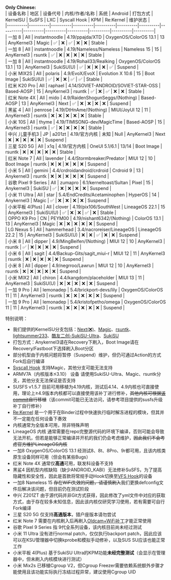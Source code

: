 **Only Chinese:**  
| 设备名称 | 地区 | 设备代号 | 内核/作者/名称 | 系统 | Android | 打包方式 | KernelSU | SuSFS | LXC | Syscall Hook | KPM | Re:Kernel | 维护状态 |  
|----------|----------|----------|----------|----------|----------|----------|----------|----------|----------|----------|----------|----------|----------|  
| 一加 8  | All | instantnoodle | 4.19/ppajda/XTD | OxygenOS/ColorOS 13.1 | 13 | AnyKernel3 | Magic | ✅ | ❌ | ✅ | ❌ | ❌ | Stable |  
| 一加 8  | All | instantnoodle | 4.19/Nameless/Nameless | Nameless 15 | 15 | AnyKernel3 | rsuntk | ✅ | ❌ | ❌ | ❌ | ❌ | Stable |  
| 一加 8  | All | instantnoodle | 4.19/Rohail33/Realking | OxygenOS/ColorOS 13.1 | 13 | AnyKernel3 | SukiSU(U) | ✅ | ❌ | ❌ | ❌ | ✅ | Suspend |  
| 小米 MIX2S  | All | polaris | 4.9/EvoX/EvoX | Evolution X 10.6 | 15 | Boot Image | SukiSU(U) | ✅ | ❌ | ❌ | ✅ | ✅ | Stable |  
| 红米 K20 Pro  | All | raphael | 4.14/SOVIET-ANDROID/SOVIET-STAR-OSS | Based-AOSP | 15 | AnyKernel3 | rsuntk | ✅ | ❌ | ✅ | ❌ | ❌ | Stable |  
| 红米 Note 4X  | All | mido | 4.9/RaidenShogunSeggs/(Nothing) | Based-AOSP | 13 | AnyKernel3 | Next | ✅ | ❌ | ❌ | ❌ | ❌ | Suspend |  
| 黑鲨 4 | All | penrose | 4.19/DtHnAme/(Nothing) | MIUI/JoyUI 12 | 11 | AnyKernel3 | rsuntk | ❌ | ❌ | ❌ | ❌ | ❌ | Stable |  
| 小米 10S | All | thyme | 4.19/TIMISONG-dev/MagicTime | Based-AOSP | 15 | AnyKernel3 | rsuntk | ✅ | ❌ | ❌ | ❌ | ❌ | Stable |  
| 中兴 儿童手机3 | JP | a201zt | 4.19/官方内核 | 未知 | Null | AnyKernel3 | Next | ❌ | ❌ | ❌ | ❌ | ❌ | Suspend |  
| 三星 S20 5G | All | x1q | 4.19/官方内核 | OneUI 5.1/6.1 | 13/14 | Boot Image | rsuntk | ❌ | ❌ | ❌ | ❌ | ❌ | Stable |  
| 红米 Note 7 | All | lavender | 4.4/Stormbreaker/Predator | MIUI 12 | 10 | Boot Image | rsuntk | ❌ | ❌ | ❌ | ❌ | ❌ | Suspend |  
| 小米 5 | All | gemini | 4.4/crdroidandroid/crdroid | Crdroid 9 | 13 | Anykernel3 | rsuntk | ❌ | ❌ | ❌ | ❌ | ❌ | Suspend |  
| 谷歌 Pixel 9 Series | All | zumapro | 6.1/kerneltoast/Sultan | Pixel | 15 | Anykernel3 | SukiSU | ✅ | ❌ | ❌ | ❌ | ❌ | Suspend |  
| 小米 11 Ultra | All | star | 5.4/EndCredits/Acetaminophen | HyperOS | 14 | Anykernel3 | Magic | ✅ | ❌ | ❌ | ❌ | ❌ | Suspend |  
| 小米平板 4(Plus) | All | clover | 4.19/pix106/SouthWest | LineageOS 22.1 | 15 | AnyKernel3 | SukiSU(U) | ✅ | ❌ | ❌ | ✅ | ❌ | Stable |  
| OPPO K9 Pro | CN | PEYM00 | 4.19/nishant6342/(Nothing) | ColorOS 13.1 | 13 | AnyKernel3 | Magic | ❌ | ❌ | ❌ | ❌ | ❌ | Suspend |  
| LG Nexus 5 | All | hammerhead | 3.4/nacroreiser/LineageOS | LineageOS 22.2 | 15 | AnyKernel3 | SukiSU(U) | ❌ | ❌ | ✅ | ❌ | ❌ | Suspend |  
| 小米 8 | All | dipper | 4.9/MingBeifen/(Nothing) | MIUI 12 | 10 | AnyKernel3 | rsuntk | ✅ | ❌ | ❌ | ❌ | ❌ | Suspend |  
| 小米 6 | All | sagit | 4.4/Backup-Gits/sagit_miui-r | MIUI 12 | 11 | AnyKernel3 | rsuntk | ❌ | ❌ | ❌ | ❌ | ❌ | Suspend |  
| 小米 8 | All | dipper | 4.9/negrroo/Lawrun | MIUI 12 | 10 | AnyKernel3 | rsuntk | ❌ | ❌ | ❌ | ❌ | ❌ | Suspend |  
| 小米 MIX2 | All | chiron | 4.4/kangdom/placeholder | MIUI 13 | 11 | AnyKernel3 | SukiSU(U) | ❌ | ❌ | ❌ | ❌ | ❌ | Suspend |  
| 一加 9 Pro | All | lemonadep | 5.4/brickport-devs/lily | OxygenOS/ColorOS 11 | 11 | AnyKernel3 | rsuntk | ❌ | ❌ | ❌ | ❌ | ❌ | Suspend |  
| 一加 9 Pro | All | lemonadep | 5.4/kristofpetho/omega | OxygenOS/ColorOS 11 | 11 | AnyKernel3 | rsuntk | ❌ | ❌ | ❌ | ❌ | ❌ | Suspend |  

特别说明：
  - 我们提供的KernelSU分支包括：[Next(❌)](https://github.com/KernelSU-Next/KernelSU-Next)、[Magic](https://github.com/backslashxx/KernelSU)、[rsuntk](https://github.com/rsuntk/KernelSU)、[lightsummer233](https://github.com/lightsummer233/KernelSU)、[酷友二创-SukiSU-Ultra](https://github.com/ShirkNeko/SukiSU-Ultra)、[SukiSU](https://github.com/ShirkNeko/KernelSU)
  - 打包方式：Anykernel3请在Recovery下刷入，Boot Image请在Recovery/Fastboot下选择刷入Boot分区
  - 部分机型由于内核问题将暂停（Suspend）维护，但仍可通过Action的方式Fork后自行编译
  - [Syscall Hook](https://github.com/backslashxx/KernelSU/issues/5) 支持Magic，其他分支可能无法支持
  - ARMV7A（内核版本≤3.10） 设备 请使用SukiSU-Ultra、Magic、rsuntk分支，其他分支无法保证是否支持
  - SUSFS v1.5.7 目前可用移植为4.19内核，测试后4.14、4.9内核也可直接使用，理论上≥4.9版本内核都可以直接使用该补丁进行修补，~~其他内核可根据[该commit](https://github.com/rsuntk/android_kernel_asus_sdm660-4.19/compare/c7d82bf8607704c22a8a869c4611c7cf3d22ce31..1ea2cbd7659167e62d2265632710f084c45f3ca1)自行移植~~（该commit可能已无法访问，请参考项目提供的susfs升级补丁自行修补）
  - [Re:Kernel](https://github.com/Sakion-Team/Re-Kernel) 是一个用于在Binder过程中快速执行临时解冻进程的模块，但其并不一定能在任何设备下奏效
  - 内核通常为全版本可用，除非特殊声明
  - LineageOS 内核 通常需要在repo完整源代码的环境下编译，否则可能会导致无法开机，但若是能够正常编译并开机的我们仍会考虑维护，~~因此我们不会考虑官方维护LineageOS内核~~
  - 一加8 OxygenOS/ColorOS 13.1 经测试8、8t、8Pro、9r都可用，且该内核类原生设备同样可用（但会有某些Bugs）
  - 红米 Note 4X 通常仅**高通**可用，联发科设备不支持
  - 黑鲨4 因机型内核缺陷（缺少ANDROID_KABI）无法修补SuSFS，为了提高隐藏性和安全性，因此是首款将常规手动Hook切换至[VFS Hook](https://github.com/backslashxx/KernelSU/issues/5)的设备
  - 一加8 Nameless 15 ~~存在WiFi失效的问题，请谨慎刷入~~我们更换defconfig文件后解决该问题，但目前仍在测试阶段
  - 中兴 Z201ZT 由于源代码并非Git方式获得，因此修改了yml文件中对应的获取方式，由于存在较多未知信息，因此该内核仅研究学习使用，若有需要可自行Fork编译
  - 三星 S20 5G 仅支持**高通版本**，猎户座版本请勿尝试
  - 红米 Note 7 需要在内核刷入后再刷入[Oldcam+WiFi补丁](https://sourceforge.net/projects/syylg/files/MengT/MIUI_Q_PATCH/OldCam%2BWiFi-Patch-v2.zip/download)才能正常使用
  - 谷歌 Pixel 9 Series 指 9代全系列设备，该内核目前尚未经过测试
  - 小米 11 Ultra 没有进行normal patch，仅仅执行backport patch，因此应该可以在KSU管理器中切换kprobe和模拟手动修补，以及SUS SU应该也能正常工作
  - 小米平板 4(Plus) 基于SukiSU Ultra的KPM功能**未经完整测试**（会显示在管理器中，但未刷入内核模块进行测试）
  - 小米 Mix2s 已移植Cgroup V2，但Cgroup Freezer需要依赖系统额外步骤才能使用且该功能实际执行冻结过程异常，建议使用Cgroup UID
